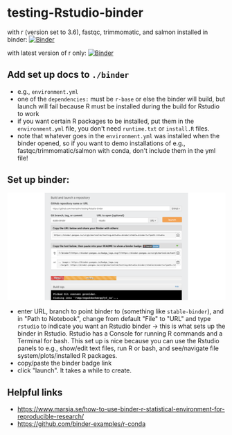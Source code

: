 # testing-Rstudio-binder

with r (version set to 3.6), fastqc, trimmomatic, and salmon installed in binder:
[![Binder](https://binder.pangeo.io/badge_logo.svg)](https://binder.pangeo.io/v2/gh/marisalim/testing-Rstudio-binder/stable-binder?urlpath=rstudio)

with latest version of r only:
[![Binder](https://binder.pangeo.io/badge_logo.svg)](https://binder.pangeo.io/v2/gh/marisalim/testing-Rstudio-binder/just-r?urlpath=rstudio)

## Add set up docs to `./binder`
- e.g., `environment.yml`
- one of the `dependencies:` must be `r-base` or else the binder will build, but launch will fail because R must be installed during the build for Rstudio to work
- if you want certain R packages to be installed, put them in the `environment.yml` file, you don't need `runtime.txt` or `install.R` files.
- note that whatever goes in the `environment.yml` was installed when the binder opened, so if you want to demo installations of e.g., fastqc/trimmomatic/salmon with conda, don't include them in the yml file!

## Set up binder:
![](./rstudio-binder-setup.png)

- enter URL, branch to point binder to (something like `stable-binder`), and in "Path to Notebook", change from default "File" to "URL" and type `rstudio` to indicate you want an Rstudio binder -> this is what sets up the binder in Rstudio. Rstudio has a Console for running R commands and a Terminal for bash. This set up is nice because you can use the Rstudio panels to e.g., show/edit text files, run R or bash, and see/navigate file system/plots/installed R packages.
- copy/paste the binder badge link
- click "launch". It takes a while to create.

## Helpful links
- https://www.marsja.se/how-to-use-binder-r-statistical-environment-for-reproducible-research/
- https://github.com/binder-examples/r-conda
